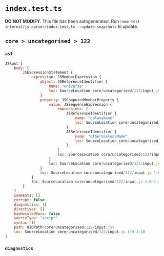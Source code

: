 # `index.test.ts`

**DO NOT MODIFY**. This file has been autogenerated. Run `rome test internal/js-parser/index.test.ts --update-snapshots` to update.

## `core > uncategorised > 122`

### `ast`

```javascript
JSRoot {
	body: [
		JSExpressionStatement {
			expression: JSMemberExpression {
				object: JSReferenceIdentifier {
					name: "universe"
					loc: SourceLocation core/uncategorised/122/input.js 1:0-1:8 (universe)
				}
				property: JSComputedMemberProperty {
					value: JSSequenceExpression {
						expressions: [
							JSReferenceIdentifier {
								name: "galaxyName"
								loc: SourceLocation core/uncategorised/122/input.js 1:9-1:19 (galaxyName)
							}
							JSReferenceIdentifier {
								name: "otherUselessName"
								loc: SourceLocation core/uncategorised/122/input.js 1:21-1:37 (otherUselessName)
							}
						]
						loc: SourceLocation core/uncategorised/122/input.js 1:9-1:37
					}
					loc: SourceLocation core/uncategorised/122/input.js 1:8-1:38
				}
				loc: SourceLocation core/uncategorised/122/input.js 1:0-1:38
			}
			loc: SourceLocation core/uncategorised/122/input.js 1:0-1:38
		}
	]
	comments: []
	corrupt: false
	diagnostics: []
	directives: []
	hasHoistedVars: false
	sourceType: "script"
	syntax: []
	path: UIDPath<core/uncategorised/122/input.js>
	loc: SourceLocation core/uncategorised/122/input.js 1:0-1:38
}
```

### `diagnostics`

```

```
